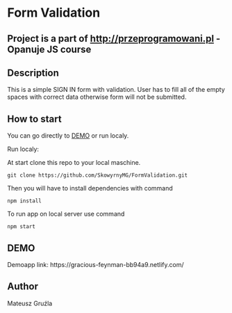 # Form Validation

## Project is a part of http://przeprogramowani.pl - Opanuje JS course

## Description

This is a simple SIGN IN form with validation. User has to fill all of the empty spaces with correct data otherwise form will not be submitted.

## How to start

You can go directly to [DEMO](#demo) or run localy.

Run localy:

At start clone this repo to your local maschine.

```
git clone https://github.com/SkowyrnyMG/FormValidation.git
```

Then you will have to install dependencies with command

```
npm install
```

To run app on local server use command

```
npm start
```

## DEMO

<a name="demo"/>
Demoapp link: https://gracious-feynman-bb94a9.netlify.com/

## Author

Mateusz Gruźla
